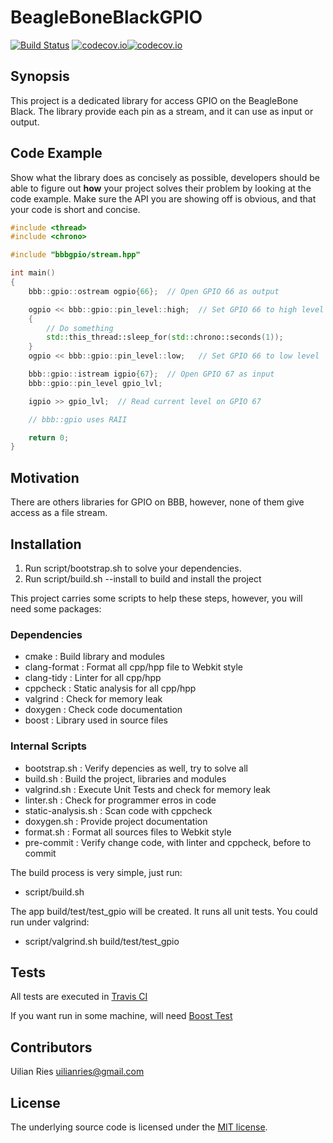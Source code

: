 # BeagleBoneBlackGPIO 

[![Build Status](https://travis-ci.org/uilianries/BeagleBoneBlackGPIO.svg?branch=develop)](https://travis-ci.org/uilianries/BeagleBoneBlackGPIO) [![codecov.io](https://codecov.io/github/uilianries/BeagleBoneBlackGPIO/coverage.svg?branch=master)](https://codecov.io/github/uilianries/BeagleBoneBlackGPIO?branch=master)[![codecov.io](https://codecov.io/github/uilianries/BeagleBoneBlackGPIO/coverage.svg?branch=master)](https://codecov.io/github/uilianries/BeagleBoneBlackGPIO?branch=master)

## Synopsis

This project is a dedicated library for access GPIO on the BeagleBone Black.
The library provide each pin as a stream, and it can use as input or output.

## Code Example

Show what the library does as concisely as possible, developers should be able to figure out **how** your project solves their problem by looking at the code example. Make sure the API you are showing off is obvious, and that your code is short and concise.

```cpp
#include <thread>
#include <chrono>

#include "bbbgpio/stream.hpp"

int main()
{
    bbb::gpio::ostream ogpio{66};  // Open GPIO 66 as output

    ogpio << bbb::gpio::pin_level::high;  // Set GPIO 66 to high level
    {
        // Do something
        std::this_thread::sleep_for(std::chrono::seconds(1));
    }
    ogpio << bbb::gpio::pin_level::low;   // Set GPIO 66 to low level

    bbb::gpio::istream igpio{67};  // Open GPIO 67 as input
    bbb::gpio::pin_level gpio_lvl;

    igpio >> gpio_lvl;  // Read current level on GPIO 67

    // bbb::gpio uses RAII 

    return 0;
}

```

## Motivation

There are others libraries for GPIO on BBB, however, none of them give access as a file stream.

## Installation

1) Run script/bootstrap.sh to solve your dependencies.
2) Run script/build.sh --install to build and install the project

This project carries some scripts to help these steps, however, you will need some packages:

### Dependencies
- cmake         : Build library and modules
- clang-format  : Format all cpp/hpp file to Webkit style
- clang-tidy    : Linter for all cpp/hpp 
- cppcheck      : Static analysis for all cpp/hpp
- valgrind      : Check for memory leak
- doxygen       : Check code documentation
- boost         : Library used in source files

### Internal Scripts
- bootstrap.sh          : Verify depencies as well, try to solve all
- build.sh              : Build the project, libraries and modules
- valgrind.sh		    : Execute Unit Tests and check for memory leak
- linter.sh		        : Check for programmer erros in code
- static-analysis.sh	: Scan code with cppcheck
- doxygen.sh	        : Provide project documentation 
- format.sh	            : Format all sources files to Webkit style
- pre-commit		    : Verify change code, with linter and cppcheck, before to commit

The build process is very simple, just run:
- script/build.sh

The app build/test/test_gpio will be created. It runs all unit tests. You could run under valgrind:
- script/valgrind.sh build/test/test_gpio

## Tests

All tests are executed in [Travis CI](https://travis-ci.org/uilianries/BeagleBoneBlackGPIO)

If you want run in some machine, will need [Boost Test](http://www.boost.org/doc/libs/develop/libs/test/doc/html/index.html)

## Contributors

Uilian Ries <uilianries@gmail.com>

## License

The underlying source code is licensed under the [MIT license](http://opensource.org/licenses/mit-license.php).
